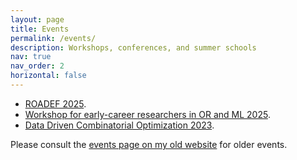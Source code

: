 ```yaml
---
layout: page
title: Events
permalink: /events/
description: Workshops, conferences, and summer schools
nav: true
nav_order: 2
horizontal: false
---
```


- [ROADEF 2025](https://roadef2025.org/).
- [Workshop for early-career researchers in OR and ML 2025](https://cermics.github.io/events/2025/early_career_or_ml.html).
- [Data Driven Combinatorial Optimization 2023](2023-DataDrivenCO).

Please consult the [events page on my old website](https://cermics.enpc.fr/~parmenta/events.html) for older events.